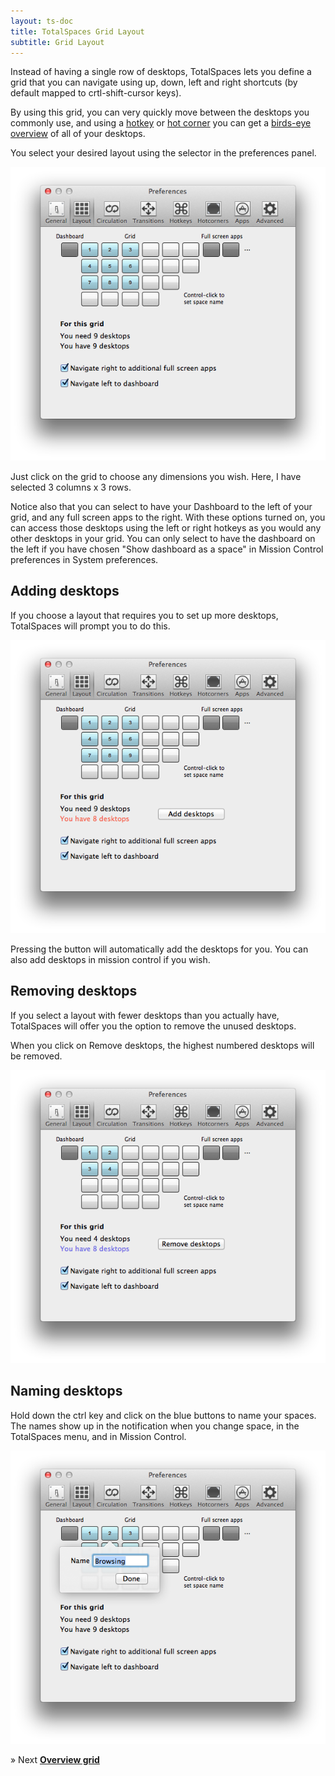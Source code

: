 ```yaml
---
layout: ts-doc
title: TotalSpaces Grid Layout
subtitle: Grid Layout
---
```


Instead of having a single row of desktops, TotalSpaces lets you define a grid that you can navigate using up, down, left and right shortcuts (by default mapped to crtl-shift-cursor keys).

By using this grid, you can very quickly move between the desktops you commonly use, and using a [hotkey](/hotkeys "Hotkeys") or [hot corner](/hotcorners "Hot corners") you can get a [birds-eye overview](/overview) of all of your desktops.

You select your desired layout using the selector in the preferences panel.

<img src="/images/layout-preferences.png" class="prefs-screenshot">

Just click on the grid to choose any dimensions you wish. Here, I have selected 3 columns x 3 rows.

Notice also that you can select to have your Dashboard to the left of your grid, and any full screen apps to the right.
With these options turned on, you can access those desktops using the left or right hotkeys as you would any other desktops in your grid.
You can only select to have the dashboard on the left if you have chosen "Show dashboard as a space" in Mission Control preferences in System preferences.

## Adding desktops

If you choose a layout that requires you to set up more desktops, TotalSpaces will prompt you to do this.

<img src="/images/layout-preferences2.png" class="prefs-screenshot">

Pressing the button will automatically add the desktops for you. You can also add desktops in mission control if you wish.

## Removing desktops

If you select a layout with fewer desktops than you actually have, TotalSpaces will offer you the option to remove the unused desktops.

When you click on Remove desktops, the highest numbered desktops will be removed.

<img src="/images/layout-preferences3.png" class="prefs-screenshot">

## Naming desktops

Hold down the ctrl key and click on the blue buttons to name your spaces. The names show up in the notification when you change space, in the TotalSpaces menu, and in Mission Control.

<img src="/images/layout-prefs-naming.png" class="prefs-screenshot">

&raquo; Next [**Overview grid**](/overview)